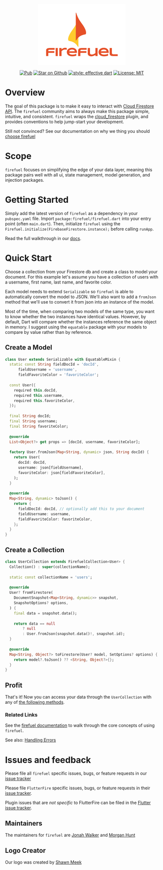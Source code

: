 <p align="center">
<img src="https://raw.githubusercontent.com/SupposedlySam/firefuel/main/docs/assets/firefuel_logo.png" height="200" alt="firefuel" />
</p>

<p align="center">
<a href="https://pub.dev/packages/firefuel"><img src="https://img.shields.io/pub/v/firefuel.svg" alt="Pub"></a>
<a href="https://github.com/SupposedlySam/firefuel"><img src="https://img.shields.io/github/stars/SupposedlySam/firefuel.svg?style=flat&logo=github&colorB=deeppink&label=stars" alt="Star on Github"></a>
<a href="https://github.com/tenhobi/effective_dart"><img src="https://img.shields.io/badge/style-effective_dart-40c4ff.svg" alt="style: effective dart"></a>
<a href="https://opensource.org/licenses/MIT"><img src="https://img.shields.io/badge/license-MIT-purple.svg" alt="License: MIT"></a>
</p>

# Overview

The goal of this package is to make it easy to interact with [Cloud Firestore API](https://firebase.google.com/docs/firestore/). The `firefuel` community aims to always make this package simple, intuitive, and consistent. `firefuel` wraps the [cloud_firestore](https://pub.dev/packages/cloud_firestore) plugin, and provides conventions to help jump-start your development. 

Still not convinced? See our documentation on why we thing you should [choose firefuel](https://firefuel.dev/#/whyfirefuel)

# Scope
`firefuel` focuses on simplifying the edge of your data layer, meaning this package pairs well with all ui, state management, model generation, and injection packages.

# Getting Started

Simply add the latest version of `firefuel` as a dependency in your `pubspec.yaml` file. Import `package:firefuel/firefuel.dart` into your entry point (often `main.dart`). Then, initialize `firefuel` using the `Firefuel.initialize(FirebaseFirestore.instance);` before calling `runApp`.

Read the full walkthrough in our [docs](https://firefuel.dev/#/gettingstarted?id=installation).

# Quick Start

Choose a collection from your Firestore db and create a class to model your document. For this example let's assume you have a collection of users with a username, first name, last name, and favorite color. 

Each model needs to extend `Serializable` so `firefuel` is able to automatically convert the model to JSON. We'll also want to add a `fromJson` method that we'll use to convert it from json into an instance of the model.

Most of the time, when comparing two models of the same type, you want to know whether the two instances have identical values. However, by default, Dart will compare whether the instances reference the same object in memory. I suggest using the `equatable` package with your models to compare by value rather than by reference.

## Create a Model

```dart
class User extends Serializable with EquatableMixin {
  static const String fieldDocId = 'docId',
      fieldUsername = 'username',
      fieldFavoriteColor = 'favoriteColor';

  const User({
    required this.docId,
    required this.username,
    required this.favoriteColor,
  });

  final String docId;
  final String username;
  final String favoriteColor;

  @override
  List<Object?> get props => [docId, username, favoriteColor];

  factory User.fromJson(Map<String, dynamic> json, String docId) {
    return User(
      docId: docId,
      username: json[fieldUsername],
      favoriteColor: json[fieldFavoriteColor],
    );
  }

  @override
  Map<String, dynamic> toJson() {
    return {
      fieldDocId: docId, // optionally add this to your document
      fieldUsername: username,
      fieldFavoriteColor: favoriteColor,
    };
  }
}
```

## Create a Collection

```dart
class UserCollection extends FirefuelCollection<User> {
  Collection() : super(collectionName);
  
  static const collectionName = 'users';

  @override
  User? fromFirestore(
    DocumentSnapshot<Map<String, dynamic>> snapshot,
    SnapshotOptions? options,
  ) {
    final data = snapshot.data();

    return data == null
        ? null
        : User.fromJson(snapshot.data()!, snapshot.id);
  }

  @override
  Map<String, Object?> toFirestore(User? model, SetOptions? options) {
    return model?.toJson() ?? <String, Object?>{};
  }
}
```

## Profit
That's it! Now you can access your data through the `UserCollection` with any of [the following methods](https://pub.dev/documentation/firefuel/latest/firefuel/FirefuelCollection-class.html).

### Related Links

See the [firefuel documentation](https://firefuel.dev/#/coreconcepts) to walk through the core concepts of using `firefuel`.

See also: [Handling Errors](https://firefuel.dev/#/coreconcepts?id=handling-errors)


# Issues and feedback

Please file all `firefuel` specific issues, bugs, or feature requests in our [issue tracker](https://github.com/SupposedlySam/firefuel/issues)

Please file `FlutterFire` specific issues, bugs, or feature requests in their [issue tracker](https://github.com/FirebaseExtended/flutterfire/issues/new).

Plugin issues that are *not specific* to FlutterFire can be filed in the [Flutter issue tracker](https://github.com/flutter/flutter/issues/new).


## Maintainers

The maintainers for `firefuel` are [Jonah Walker](https://github.com/SupposedlySam) and 
[Morgan Hunt](https://github.com/mrgnhnt96)

## Logo Creator

Our logo was created by [Shawn Meek](https://shawnmeek.com/)